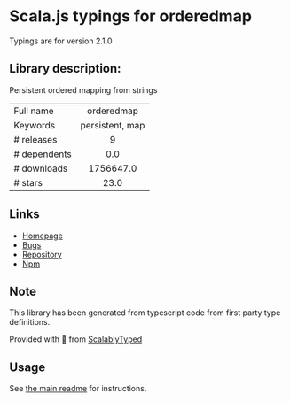 
# Scala.js typings for orderedmap

Typings are for version 2.1.0

## Library description:
Persistent ordered mapping from strings

|                    |                 |
| ------------------ | :-------------: |
| Full name          | orderedmap |
| Keywords           | persistent, map |
| # releases         | 9 |
| # dependents       | 0.0 |
| # downloads        | 1756647.0 |
| # stars            | 23.0 |

## Links
- [Homepage](https://github.com/marijnh/orderedmap#readme)
- [Bugs](https://github.com/marijnh/orderedmap/issues)
- [Repository](https://github.com/marijnh/orderedmap)
- [Npm](https://www.npmjs.com/package/orderedmap)
    


## Note
This library has been generated from typescript code from first party type definitions.

Provided with :purple_heart: from [ScalablyTyped](https://github.com/oyvindberg/ScalablyTyped)

## Usage
See [the main readme](../../readme.md) for instructions.


